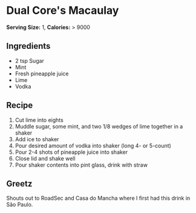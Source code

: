 # Dual Core's Macaulay

**Serving Size:** 1, **Calories:** \> 9000

## Ingredients

- 2 tsp Sugar
- Mint
- Fresh pineapple juice
- Lime
- Vodka

## Recipe

1. Cut lime into eights
2. Muddle sugar, some mint, and two 1/8 wedges of lime together in a
 shaker
3. Add ice to shaker
4. Pour desired amount of vodka into shaker (long 4- or 5-count)
5. Pour 2-4 shots of pineapple juice into shaker
6. Close lid and shake well
7. Pour shaker contents into pint glass, drink with straw

## Greetz

Shouts out to RoadSec and Casa do Mancha where I first had this drink in
São Paulo.
